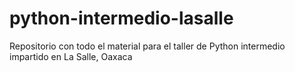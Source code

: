 # python-intermedio-lasalle
Repositorio con todo el material para el taller de Python intermedio impartido en La Salle, Oaxaca
